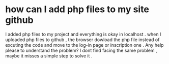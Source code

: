 
# how can I add php files to my site github

I added php files to my project and everything is okay in localhost . when I uploaded php files to github , the browser dowload the php file instead of excuting the code and move to the log-in page or inscription one . Any help please to understand the problem?
I dont find facing the same problem , maybe it misses a simple step to solve it .

        